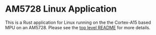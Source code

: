 # AM5728 Linux Application

This is a Rust application for Linux running on the the Cortex-A15 based MPU on an AM5728. Please see the [top level README](../../README.md) for more details.


